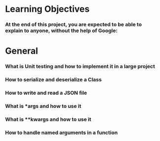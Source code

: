 # Learning Objectives
### At the end of this project, you are expected to be able to explain to anyone, without the help of Google:

# General
### What is Unit testing and how to implement it in a large project
### How to serialize and deserialize a Class
### How to write and read a JSON file
### What is *args and how to use it
### What is **kwargs and how to use it
### How to handle named arguments in a function